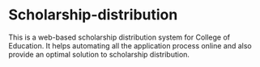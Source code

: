 Scholarship-distribution
========================

This is a web-based scholarship distribution system for College of Education. It helps automating all the application process online and also provide an optimal solution to scholarship distribution. 

